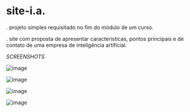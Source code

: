 # site-i.a.
. projeto simples requisitado no fim do módulo de um curso.

. site com proposta de apresentar características, pontos principais e de contato de uma empresa de inteligência artificial.

*SCREENSHOTS*

![image](https://github.com/lohhan/site-i.a./assets/110141875/910e869f-e65b-46bf-9187-ca62829c5db9)



![image](https://github.com/lohhan/site-i.a./assets/110141875/0dea8ff9-2e65-4b94-8d5a-e29d00617c3d)


![image](https://github.com/lohhan/site-i.a./assets/110141875/7236a31f-d4b3-430c-b79e-323e49b3d507)


![image](https://github.com/lohhan/site-i.a./assets/110141875/41d17f54-1b46-4d7c-8bde-ad34fccfb034)
